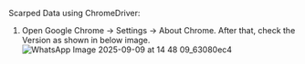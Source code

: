 Scarped Data using ChromeDriver:
1) Open Google Chrome -> Settings -> About Chrome. After that, check the Version as shown in below image.
![WhatsApp Image 2025-09-09 at 14 48 09_63080ec4](https://github.com/user-attachments/assets/2ae4b608-45c1-4124-ba80-cb5ea500e124)

